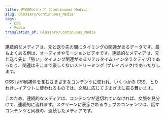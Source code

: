 ```yaml
---
title: 連続的メディア (Continuous Media)
slug: Glossary/Continuous_Media
tags:
  - CSS
  - Media
translation_of: Glossary/Continuous_Media
---
```

連続的なメディアは、元と送り先の間にタイミングの関連があるデータです。最もよくある例は、オーディオやモーションビデオです。連続的なメディアは、元と送り先に「強い」タイミング関連があるリアルタイム (インタラクティブ)であったり、関連はそこまで厳しくないストリーミング (プレイバック)であったりします。

CSS は印刷媒体を含むさまざまなコンテンツに使われ、いくつかの CSS、とりわけレイアウトに使われるものでは、文脈に応じてさまざまに振る舞います。

このため、連続的なメディアは、コンテンツが途切れていなければ、文脈を見分けて、連続的に流れます。スクリーンに表示されるウェブのコンテンツは、話すコンテンツと同様の、連続したメディアです。
